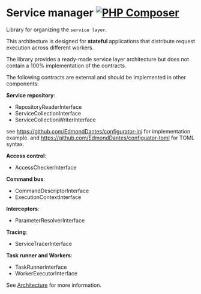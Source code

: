 # Service manager [![PHP Composer](https://github.com/EdmondDantes/type-definitions/actions/workflows/php.yml/badge.svg)](https://github.com/EdmondDantes/service-manager/actions/workflows/php.yml)

Library for organizing the `service layer`.

This architecture is designed for **stateful** applications 
that distribute request execution across different workers.

The library provides a ready-made service layer architecture 
but does not contain a 100% implementation of the contracts.

The following contracts are external and should be implemented in other components:

**Service repository**:

* RepositoryReaderInterface
* ServiceCollectionInterface
* ServiceCollectionWriterInterface

see https://github.com/EdmondDantes/configurator-ini for implementation example.
and https://github.com/EdmondDantes/configuator-toml for TOML syntax.

**Access control**:

* AccessCheckerInterface

**Command bus**:

* CommandDescriptorInterface
* ExecutionContextInterface

**Interceptors**:

* ParameterResolverInterface

**Tracing**:

* ServiceTracerInterface

**Task runner and Workers**:

* TaskRunnerInterface
* WorkerExecutorInterface

See [Architecture](docs/01-architecture.md) for more information.
